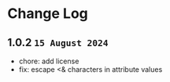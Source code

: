# Change Log

## 1.0.2 `15 August 2024`

- chore: add license
- fix: escape <& characters in attribute values
